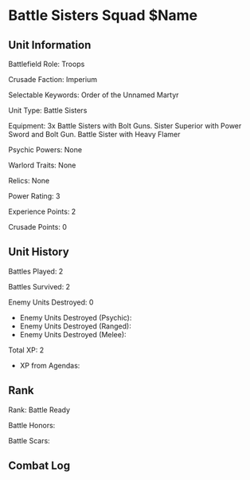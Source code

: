 Battle Sisters Squad $Name
====

Unit Information
----

Battlefield Role: Troops

Crusade Faction: Imperium

Selectable Keywords: Order of the Unnamed Martyr

Unit Type: Battle Sisters

Equipment: 3x Battle Sisters with Bolt Guns. Sister Superior with Power Sword and Bolt Gun. Battle Sister with Heavy Flamer

Psychic Powers: None

Warlord Traits: None

Relics: None

Power Rating: 3

Experience Points: 2

Crusade Points: 0


Unit History
---
Battles Played: 2

Battles Survived: 2

Enemy Units Destroyed: 0
* Enemy Units Destroyed (Psychic):
* Enemy Units Destroyed (Ranged):
* Enemy Units Destroyed (Melee):

Total XP: 2
* XP from Agendas:

Rank
----
Rank: Battle Ready

Battle Honors:

Battle Scars:


Combat Log
---
